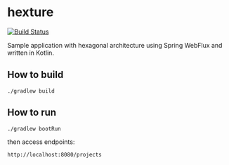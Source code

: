 # hexture

[![Build Status](https://travis-ci.org/maciejmalecki/hexture.svg?branch=master)](https://travis-ci.org/maciejmalecki/hexture)

Sample application with hexagonal architecture using Spring WebFlux and written in Kotlin.

## How to build
```
./gradlew build
```

## How to run
```
./gradlew bootRun
```

then access endpoints:
```
http://localhost:8080/projects
```
